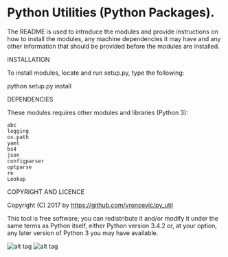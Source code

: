 Python Utilities (Python Packages).
================================================================================

The README is used to introduce the modules and provide instructions on
how to install the modules, any machine dependencies it may have and any
other information that should be provided before the modules are installed.

INSTALLATION

To install modules, locate and run setup.py, type the following:

python setup.py install

DEPENDENCIES

These modules requires other modules and libraries (Python 3):

    abc
	logging
	os.path
	yaml
	bs4
	json
	configparser
	optparse
	re
	Lookup

COPYRIGHT AND LICENCE

Copyright (C) 2017 by https://github.com/vroncevic/py_util

This tool is free software; you can redistribute it and/or modify
it under the same terms as Python itself, either Python version 3.4.2 or,
at your option, any later version of Python 3 you may have available.

![alt tag](https://raw.githubusercontent.com/vroncevic/py_util/master/python_logo.png)
![alt tag](https://raw.githubusercontent.com/vroncevic/py_util/master/linux_logo.png)


